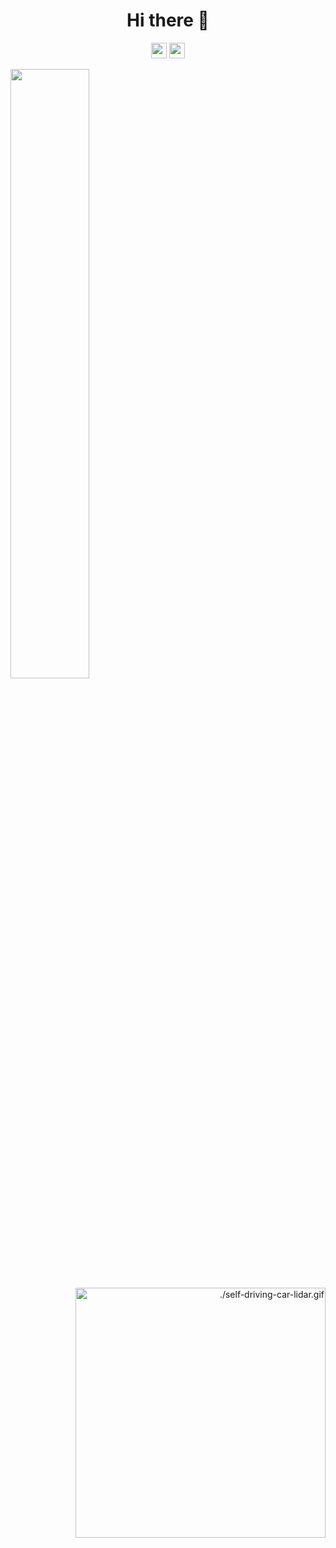 


<div align="center">  <h1> Hi there 👋 </div>
<div align="center"> 
<p>
  <a href="https://www.twitter.com/slick_mind">
    <img src="https://img.shields.io/badge/twitter-%231DA1F2.svg?&style=for-the-badge&logo=twitter&logoColor=white" height=25></a> 
  <a href="https://www.linkedin.com/in/nitish-gupta/">
    <img src="https://img.shields.io/badge/linkedin-%230077B5.svg?&style=for-the-badge&logo=linkedin&logoColor=white" height=25></a> 
</p>
</div>
 
<div align="left"> 
<img align="center" width="50%" src="https://github-readme-stats.vercel.app/api?username=nitesh4146&theme=dark&show_icons=true"></div>

<div align="right"> 
<img src="./self-driving-car-lidar.gif" alt="./self-driving-car-lidar.gif" width="400"/></div>

<!--
**nitesh4146/nitesh4146** is a ✨ _special_ ✨ repository because its `README.md` (this file) appears on your GitHub profile.

Here are some ideas to get you started:

- 🔭 I’m currently working on ...
- 🌱 I’m currently learning ...
- 👯 I’m looking to collaborate on ...
- 🤔 I’m looking for help with ...
- 💬 Ask me about ...
- 📫 How to reach me: ...
- 😄 Pronouns: He/Him
- ⚡ Fun fact: ...
-->
